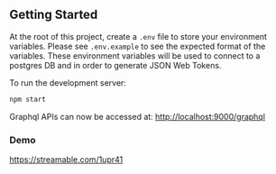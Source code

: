 ## Getting Started

At the root of this project, create a `.env` file to store your environment variables. Please see `.env.example` to see the expected format of the variables. These environment variables will be used to connect to a postgres DB and in order to generate JSON Web Tokens.

To run the development server:

```bash
npm start
```

Graphql APIs can now be accessed at: [http://localhost:9000/graphql](http://localhost:9000/graphql)

### Demo

https://streamable.com/1upr41
